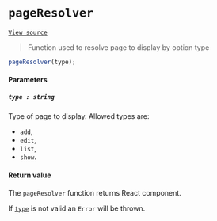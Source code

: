 # `pageResolver`
[`View source`](../../../src/routing/pageResolver.js)

> Function used to resolve page to display by option type

```js
pageResolver(type);
```

#### Parameters

##### `type : string`

Type of page to display. Allowed types are:
- `add`,
- `edit`,
- `list`,
- `show`.

#### Return value

The `pageResolver` function returns React component.

If [`type`](#type--string) is not valid an `Error` will be thrown.

